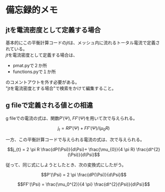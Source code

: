 # 備忘録的メモ

## jtを電流密度として定義する場合

基本的にこの平衡計算コードの$`jt`$は、メッシュ内に流れるトータル電流で定義されている。  
$`jt`$を電流密度として定義する場合は、  

- pmat.pyで２か所
- functions.pyで１か所

のコメントアウトを外す必要がある。  
"jtを電流密度とする場合"で検索をかけて編集すること。

## g fileで定義される値との相違

g fileでの電流の式は、関数$`P'(\Psi)`$, $`FF'(\Psi)`$を用いて次で与えられる。

```math
j_{t} = R P'(\Psi) + FF'(\Psi)/(\mu_{0} R)
```

一方、この平衡計算コードで与えられる電流の式は、次で与えられる。

```math
j_{t} = 2 \pi R \frac{dP(\Psi)}{d\Psi}+ \frac{\mu_{0}}{4 \pi R} \frac{dI^{2}(\Psi)}{d\Psi}
```

従って、同じ式にしようとしたとき、次の変換式にしたがう。

```math
P'(\Psi) = 2 \pi \frac{dP(\Psi)}{d\Psi}
```

```math
FF'(\Psi) = \frac{\mu_0^{2}}{4 \pi} \frac{dI^{2}(\Psi)}{d\Psi}
```